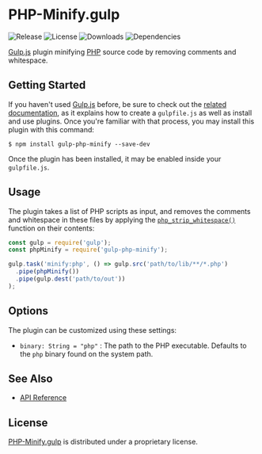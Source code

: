 # PHP-Minify.gulp
![Release](http://img.shields.io/npm/v/gulp-php-minify.svg) ![License](http://img.shields.io/npm/l/gulp-php-minify.svg) ![Downloads](http://img.shields.io/npm/dm/gulp-php-minify.svg) ![Dependencies](http://img.shields.io/david/aquafadas-com/smartling.gulp.svg)

[Gulp.js](http://gulpjs.com) plugin minifying [PHP](http://php.net) source code by removing comments and whitespace.

## Getting Started
If you haven't used [Gulp.js](http://gulpjs.com) before, be sure to check out the [related documentation](https://github.com/gulpjs/gulp/blob/master/docs/README.md), as it explains how to create a `gulpfile.js` as well as install and use plugins.
Once you're familiar with that process, you may install this plugin with this command:

```shell
$ npm install gulp-php-minify --save-dev
```

Once the plugin has been installed, it may be enabled inside your `gulpfile.js`.

## Usage
The plugin takes a list of PHP scripts as input, and removes the comments and whitespace in these files by applying the [`php_strip_whitespace()`](http://php.net/manual/en/function.php-strip-whitespace.php) function on their contents:

```javascript
const gulp = require('gulp');
const phpMinify = require('gulp-php-minify');

gulp.task('minify:php', () => gulp.src('path/to/lib/**/*.php')
  .pipe(phpMinify())
  .pipe(gulp.dest('path/to/out'))
);
```

## Options
The plugin can be customized using these settings:

- `binary: String = "php"` : The path to the PHP executable. Defaults to the `php` binary found on the system path.

## See Also
- [API Reference](http://aquafadas-com.github.io/php-minify.gulp/api)

## License
[PHP-Minify.gulp](https://github.com/aquafadas-com/php-minify.gulp) is distributed under a proprietary license.
